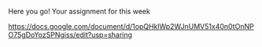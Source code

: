 Here you go! Your assignment for this week

https://docs.google.com/document/d/1opQHklWp2WJnUMV51x40n0tOnNPO75gDoYozSPNgiss/edit?usp=sharing